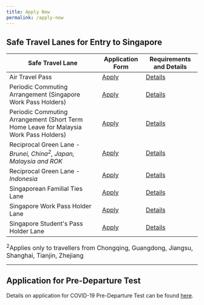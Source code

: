 ```yaml
---
title: Apply Now
permalink: /apply-now
---
```


## Safe Travel Lanes for Entry to Singapore

|Safe Travel Lane | Application Form| Requirements and Details |
| ------------- |-------------------| -----------------------------|
|Air Travel Pass| [Apply](https://go.gov.sg/atpsg) | [Details](/atp/overview)  |
|Periodic Commuting Arrangement (Singapore Work Pass Holders)| [Apply](https://eservices.ica.gov.sg/STO) |  [Details](/pca/requirements-and-process)|
|Periodic Commuting Arrangement (Short Term Home Leave for Malaysia Work Pass Holders)| [Apply](https://go.gov.sg/pcasgpr) | [Details](/pca/sc-pr-leave)|
|Reciprocal Green Lane - <i>Brunei, China<sup>2</sup>, Japan, Malaysia and ROK</i> | [Apply](https://eservices.ica.gov.sg/STO) | [Details](/rgl/overview) |   
|Reciprocal Green Lane - <i>Indonesia</i>| [Apply](/indonesia/rgl/apply-now) | [Details](indonesia/rgl/requirements-and-process) | 
|Singaporean Familial Ties Lane| [Apply](https://form.gov.sg/#!/5e3648e9405c180011dc5f9c)| [Details](/scpr-familial-ties-lane/overview) |  
|Singapore Work Pass Holder Lane| [Apply](https://www.mom.gov.sg/covid-19/requirements-to-bring-pass-holders-into-singapore) | [Details](/wphl/overview)|
|Singapore Student's Pass Holder Lane| [Apply](https://form.gov.sg/#!/5e3648e9405c180011dc5f9c) | [Details](/stpl/overview) |

<font size="3"><sup>2</sup>Applies only to travellers from Chongqing, Guangdong, Jiangsu, Shanghai, Tianjin, Zhejiang</font>

-----

## Application for Pre-Departure Test

Details on application for COVID-19 Pre-Departure Test can be found [here](/health/pre-departure-test).


